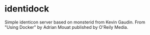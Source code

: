 identidock
==========

Simple identicon server based on monsterid from Kevin Gaudin.
From "Using Docker" by Adrian Mouat published by O'Reily Media.
